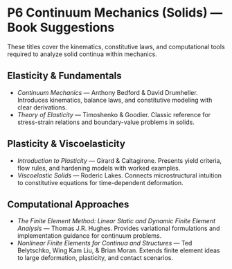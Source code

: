 # P6 Continuum Mechanics (Solids) — Book Suggestions

These titles cover the kinematics, constitutive laws, and computational tools required to analyze solid continua within mechanics.

## Elasticity & Fundamentals
- *Continuum Mechanics* — Anthony Bedford & David Drumheller. Introduces kinematics, balance laws, and constitutive modeling with clear derivations.
- *Theory of Elasticity* — Timoshenko & Goodier. Classic reference for stress-strain relations and boundary-value problems in solids.

## Plasticity & Viscoelasticity
- *Introduction to Plasticity* — Girard & Caltagirone. Presents yield criteria, flow rules, and hardening models with worked examples.
- *Viscoelastic Solids* — Roderic Lakes. Connects microstructural intuition to constitutive equations for time-dependent deformation.

## Computational Approaches
- *The Finite Element Method: Linear Static and Dynamic Finite Element Analysis* — Thomas J.R. Hughes. Provides variational formulations and implementation guidance for continuum problems.
- *Nonlinear Finite Elements for Continua and Structures* — Ted Belytschko, Wing Kam Liu, & Brian Moran. Extends finite element ideas to large deformation, plasticity, and contact scenarios.

